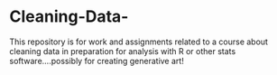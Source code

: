 # Cleaning-Data-

This repository is for work and assignments related to a course about cleaning data in preparation for analysis with R or other stats software....possibly for creating generative art!
